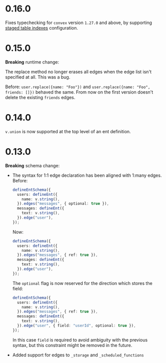 # 0.16.0

Fixes typechecking for `convex` version `1.27.0` and above, by supporting
[staged table indexes](https://docs.convex.dev/database/reading-data/indexes/#staged-indexes)
configuration.

# 0.15.0

**Breaking** runtime change:

The replace method no longer erases all edges when the edge list isn't specified
at all. This was a bug.

Before: `user.replace({name: "Foo"})` and
`user.replace({name: "Foo", friends: []})` behaved the same. From now on the
first version doesn't delete the existing `friends` edges.

# 0.14.0

`v.union` is now supported at the top level of an ent definition.

# 0.13.0

**Breaking** schema change:

- The syntax for 1:1 edge declaration has been aligned with 1:many edges.
  Before:

  ```ts
  defineEntSchema({
    users: defineEnt({
      name: v.string(),
    }).edges("messages", { optional: true }),
    messages: defineEnt({
      text: v.string(),
    }).edge("user"),
  });
  ```

  Now:

  ```ts
  defineEntSchema({
    users: defineEnt({
      name: v.string(),
    }).edges("messages", { ref: true }),
    messages: defineEnt({
      text: v.string(),
    }).edge("user"),
  });
  ```

  The `optional` flag is now reserved for the direction which stores the field:

  ```ts
  defineEntSchema({
    users: defineEnt({
      name: v.string(),
    }).edges("messages", { ref: true }),
    messages: defineEnt({
      text: v.string(),
    }).edge("user", { field: "userId", optional: true }),
  });
  ```

  In this case `field` is required to avoid ambiguity with the previous syntax,
  but this constraint might be removed in the future.

- Added support for edges to `_storage` and `_scheduled_functions`
